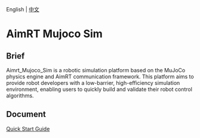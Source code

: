 English | [中文](README.zh_CN.md)

# AimRT Mujoco Sim



## Brief

Aimrt_Mujoco_Sim is a robotic simulation platform based on the MuJoCo physics engine and AimRT communication framework. This platform aims to provide robot developers with a low-barrier, high-efficiency simulation environment, enabling users to quickly build and validate their robot control algorithms.

## Document

[Quick Start Guide](document/index.md)
